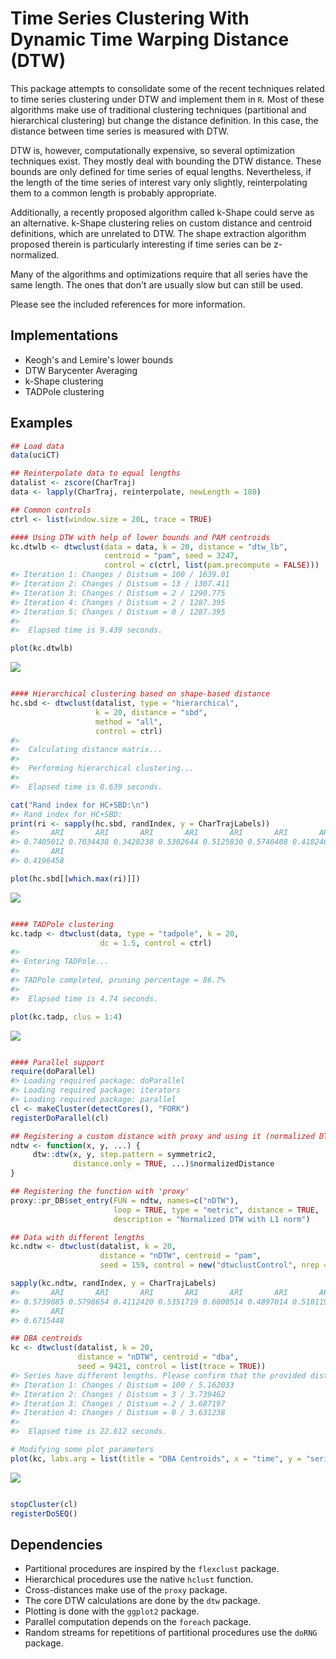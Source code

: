 <!-- README.md is generated from README.Rmd. Please edit that file -->
Time Series Clustering With Dynamic Time Warping Distance (DTW)
===============================================================

This package attempts to consolidate some of the recent techniques related to time series clustering under DTW and implement them in `R`. Most of these algorithms make use of traditional clustering techniques (partitional and hierarchical clustering) but change the distance definition. In this case, the distance between time series is measured with DTW.

DTW is, however, computationally expensive, so several optimization techniques exist. They mostly deal with bounding the DTW distance. These bounds are only defined for time series of equal lengths. Nevertheless, if the length of the time series of interest vary only slightly, reinterpolating them to a common length is probably appropriate.

Additionally, a recently proposed algorithm called k-Shape could serve as an alternative. k-Shape clustering relies on custom distance and centroid definitions, which are unrelated to DTW. The shape extraction algorithm proposed therein is particularly interesting if time series can be z-normalized.

Many of the algorithms and optimizations require that all series have the same length. The ones that don't are usually slow but can still be used.

Please see the included references for more information.

Implementations
---------------

-   Keogh's and Lemire's lower bounds
-   DTW Barycenter Averaging
-   k-Shape clustering
-   TADPole clustering

Examples
--------

``` r
## Load data
data(uciCT)

## Reinterpolate data to equal lengths
datalist <- zscore(CharTraj)
data <- lapply(CharTraj, reinterpolate, newLength = 180)

## Common controls
ctrl <- list(window.size = 20L, trace = TRUE)

#### Using DTW with help of lower bounds and PAM centroids
kc.dtwlb <- dtwclust(data = data, k = 20, distance = "dtw_lb",
                     centroid = "pam", seed = 3247, 
                     control = c(ctrl, list(pam.precompute = FALSE)))
#> Iteration 1: Changes / Distsum = 100 / 1639.01
#> Iteration 2: Changes / Distsum = 13 / 1307.411
#> Iteration 3: Changes / Distsum = 2 / 1290.775
#> Iteration 4: Changes / Distsum = 2 / 1287.395
#> Iteration 5: Changes / Distsum = 0 / 1287.395
#> 
#>  Elapsed time is 9.439 seconds.

plot(kc.dtwlb)
```

![](README-examples-1.png)

``` r

#### Hierarchical clustering based on shape-based distance
hc.sbd <- dtwclust(datalist, type = "hierarchical",
                   k = 20, distance = "sbd",
                   method = "all",
                   control = ctrl)
#> 
#>  Calculating distance matrix...
#> 
#>  Performing hierarchical clustering...
#> 
#>  Elapsed time is 0.639 seconds.

cat("Rand index for HC+SBD:\n")
#> Rand index for HC+SBD:
print(ri <- sapply(hc.sbd, randIndex, y = CharTrajLabels))
#>       ARI       ARI       ARI       ARI       ARI       ARI       ARI 
#> 0.7405012 0.7034438 0.3428238 0.5302644 0.5125830 0.5746408 0.4182468 
#>       ARI 
#> 0.4196458

plot(hc.sbd[[which.max(ri)]])
```

![](README-examples-2.png)

``` r

#### TADPole clustering
kc.tadp <- dtwclust(data, type = "tadpole", k = 20,
                    dc = 1.5, control = ctrl)
#> 
#> Entering TADPole...
#> 
#> TADPole completed, pruning percentage = 86.7%
#> 
#>  Elapsed time is 4.74 seconds.

plot(kc.tadp, clus = 1:4)
```

![](README-examples-3.png)

``` r

#### Parallel support
require(doParallel)
#> Loading required package: doParallel
#> Loading required package: iterators
#> Loading required package: parallel
cl <- makeCluster(detectCores(), "FORK")
registerDoParallel(cl)

## Registering a custom distance with proxy and using it (normalized DTW)
ndtw <- function(x, y, ...) {
     dtw::dtw(x, y, step.pattern = symmetric2,
              distance.only = TRUE, ...)$normalizedDistance
}

## Registering the function with 'proxy'
proxy::pr_DB$set_entry(FUN = ndtw, names=c("nDTW"),
                       loop = TRUE, type = "metric", distance = TRUE,
                       description = "Normalized DTW with L1 norm")

## Data with different lengths
kc.ndtw <- dtwclust(datalist, k = 20,
                    distance = "nDTW", centroid = "pam",
                    seed = 159, control = new("dtwclustControl", nrep = 8L))

sapply(kc.ndtw, randIndex, y = CharTrajLabels)
#>       ARI       ARI       ARI       ARI       ARI       ARI       ARI 
#> 0.5739085 0.5798654 0.4112420 0.5351719 0.6000514 0.4897014 0.5101194 
#>       ARI 
#> 0.6715448

## DBA centroids
kc <- dtwclust(datalist, k = 20,
               distance = "nDTW", centroid = "dba",
               seed = 9421, control = list(trace = TRUE))
#> Series have different lengths. Please confirm that the provided distance function supports this.
#> Iteration 1: Changes / Distsum = 100 / 5.162033
#> Iteration 2: Changes / Distsum = 3 / 3.739462
#> Iteration 3: Changes / Distsum = 2 / 3.687197
#> Iteration 4: Changes / Distsum = 0 / 3.631238
#> 
#>  Elapsed time is 22.612 seconds.

# Modifying some plot parameters
plot(kc, labs.arg = list(title = "DBA Centroids", x = "time", y = "series"))
```

![](README-examples-4.png)

``` r

stopCluster(cl)
registerDoSEQ()
```

Dependencies
------------

-   Partitional procedures are inspired by the `flexclust` package.
-   Hierarchical procedures use the native `hclust` function.
-   Cross-distances make use of the `proxy` package.
-   The core DTW calculations are done by the `dtw` package.
-   Plotting is done with the `ggplot2` package.
-   Parallel computation depends on the `foreach` package.
-   Random streams for repetitions of partitional procedures use the `doRNG` package.
